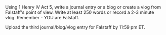 Using 1 Henry IV Act 5, write a journal entry or a blog or create a vlog from Falstaff's point of view. Write at least 250 words or record a 2-3 minute vlog. Remember - YOU are Falstaff.

Upload the third journal/blog/vlog entry for Falstaff by 11:59 pm ET.

